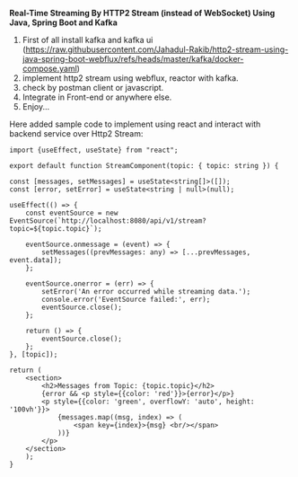 **Real-Time Streaming By HTTP2 Stream (instead of WebSocket) Using Java, Spring Boot and Kafka**




1. First of all install kafka and kafka ui (https://raw.githubusercontent.com/Jahadul-Rakib/http2-stream-using-java-spring-boot-webflux/refs/heads/master/kafka/docker-compose.yaml)
2. implement http2 stream using webflux, reactor with kafka.
3. check by postman client or javascript.
4. Integrate in Front-end or anywhere else.
5. Enjoy...

Here added sample code to implement using react and interact with backend service over Http2 Stream:

    
    import {useEffect, useState} from "react";

    export default function StreamComponent(topic: { topic: string }) {

    const [messages, setMessages] = useState<string[]>([]);
    const [error, setError] = useState<string | null>(null);

    useEffect(() => {
        const eventSource = new EventSource(`http://localhost:8080/api/v1/stream?topic=${topic.topic}`);

        eventSource.onmessage = (event) => {
            setMessages((prevMessages: any) => [...prevMessages, event.data]);
        };

        eventSource.onerror = (err) => {
            setError('An error occurred while streaming data.');
            console.error('EventSource failed:', err);
            eventSource.close();
        };

        return () => {
            eventSource.close();
        };
    }, [topic]);

    return (
        <section>
            <h2>Messages from Topic: {topic.topic}</h2>
            {error && <p style={{color: 'red'}}>{error}</p>}
            <p style={{color: 'green', overflowY: 'auto', height: '100vh'}}>
                {messages.map((msg, index) => (
                    <span key={index}>{msg} <br/></span>
                ))}
            </p>
        </section>
        );
    }




